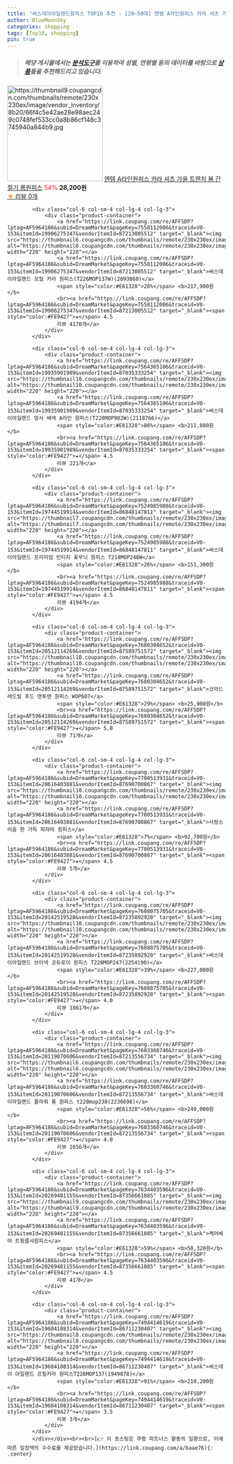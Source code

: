 ```yaml
---
title: "써스데이아일랜드원피스 TOP10 추천 - [20~50대] 엔템 A라인원피스 카라 셔츠 가을 트렌치 봄 간절기 롱원피스"
author: BlueMoonSky
categories: shopping
tags: [Top10, shopping]
pin: true
---
```


> ##### 해당 게시물에서는 [**분석도구**](https://itemscout.io/)를 이용하여 **성별**, **연령별** 등의 데이터를 바탕으로 [**상품**](https://link.coupang.com/a/baae76)들을 추천해드리고 있습니다.
<div class="container"><div class="row">
            <div class="col-6 col-sm-4 col-lg-4 col-lg-3">
                <div class="product-container">
                    <a href="https://link.coupang.com/re/AFFSDP?lptag=AF5964186&subid=DreamMarket&pageKey=7694260934&traceid=V0-153&itemId=20583471811&vendorItemId=87658552544" target="_blank"><img src="https://thumbnail9.coupangcdn.com/thumbnails/remote/230x230ex/image/vendor_inventory/8b20/66f4c5e42ae28e98aec249c0748fef533cc0a8b86cf148c3745940a844b9.jpg" alt="https://thumbnail9.coupangcdn.com/thumbnails/remote/230x230ex/image/vendor_inventory/8b20/66f4c5e42ae28e98aec249c0748fef533cc0a8b86cf148c3745940a844b9.jpg" width="220" height="220"></a>
                    <a href="https://link.coupang.com/re/AFFSDP?lptag=AF5964186&subid=DreamMarket&pageKey=7694260934&traceid=V0-153&itemId=20583471811&vendorItemId=87658552544" target="_blank">엔템 A라인원피스 카라 셔츠 가을 트렌치 봄 간절기 롱원피스</a>
                    <span style="color:#E61328">54%</span> <b>28,200원</b>
                    <br><a href="https://link.coupang.com/re/AFFSDP?lptag=AF5964186&subid=DreamMarket&pageKey=7694260934&traceid=V0-153&itemId=20583471811&vendorItemId=87658552544" target="_blank"><span style="color:#FE9427">★</span> 
                    리뷰 0개</a>
                </div>
            </div>
            
            <div class="col-6 col-sm-4 col-lg-4 col-lg-3">
                <div class="product-container">
                    <a href="https://link.coupang.com/re/AFFSDP?lptag=AF5964186&subid=DreamMarket&pageKey=7558112006&traceid=V0-153&itemId=19906275347&vendorItemId=87213005512" target="_blank"><img src="https://thumbnail6.coupangcdn.com/thumbnails/remote/230x230ex/image/vendor_inventory/5ce2/e3601cade9327803fdcf99466fe4d5eb4cee02da1bcc3b3b0a20705d5fdc.jpg" alt="https://thumbnail6.coupangcdn.com/thumbnails/remote/230x230ex/image/vendor_inventory/5ce2/e3601cade9327803fdcf99466fe4d5eb4cee02da1bcc3b3b0a20705d5fdc.jpg" width="220" height="220"></a>
                    <a href="https://link.coupang.com/re/AFFSDP?lptag=AF5964186&subid=DreamMarket&pageKey=7558112006&traceid=V0-153&itemId=19906275347&vendorItemId=87213005512" target="_blank">써스데이아일랜드 프릴 카라 원피스(T226MOP137W)(2093860)</a>
                    <span style="color:#E61328">26%</span> <b>217,900원</b>
                    <br><a href="https://link.coupang.com/re/AFFSDP?lptag=AF5964186&subid=DreamMarket&pageKey=7558112006&traceid=V0-153&itemId=19906275347&vendorItemId=87213005512" target="_blank"><span style="color:#FE9427">★</span> 4.5
                    리뷰 4178개</a>
                </div>
            </div>
            
            <div class="col-6 col-sm-4 col-lg-4 col-lg-3">
                <div class="product-container">
                    <a href="https://link.coupang.com/re/AFFSDP?lptag=AF5964186&subid=DreamMarket&pageKey=7564365106&traceid=V0-153&itemId=19935901989&vendorItemId=87035333254" target="_blank"><img src="https://thumbnail10.coupangcdn.com/thumbnails/remote/230x230ex/image/vendor_inventory/4b92/2110da76a9b2c5aad822b8f56879be76116c442812f4082db03bf2f3b1d9.jpg" alt="https://thumbnail10.coupangcdn.com/thumbnails/remote/230x230ex/image/vendor_inventory/4b92/2110da76a9b2c5aad822b8f56879be76116c442812f4082db03bf2f3b1d9.jpg" width="220" height="220"></a>
                    <a href="https://link.coupang.com/re/AFFSDP?lptag=AF5964186&subid=DreamMarket&pageKey=7564365106&traceid=V0-153&itemId=19935901989&vendorItemId=87035333254" target="_blank">써스데이아일랜드 망사 배색 A라인 원피스(T220MOP902W)(2118766)</a>
                    <span style="color:#E61328">86%</span> <b>211,800원</b>
                    <br><a href="https://link.coupang.com/re/AFFSDP?lptag=AF5964186&subid=DreamMarket&pageKey=7564365106&traceid=V0-153&itemId=19935901989&vendorItemId=87035333254" target="_blank"><span style="color:#FE9427">★</span> 4.5
                    리뷰 221개</a>
                </div>
            </div>
            
            <div class="col-6 col-sm-4 col-lg-4 col-lg-3">
                <div class="product-container">
                    <a href="https://link.coupang.com/re/AFFSDP?lptag=AF5964186&subid=DreamMarket&pageKey=7524985988&traceid=V0-153&itemId=19744519914&vendorItemId=86848147811" target="_blank"><img src="https://thumbnail7.coupangcdn.com/thumbnails/remote/230x230ex/image/vendor_inventory/4c33/2f33662ed2a11380f59b0e00937d54fd6fa80ea5de74305cb1c583857858.jpg" alt="https://thumbnail7.coupangcdn.com/thumbnails/remote/230x230ex/image/vendor_inventory/4c33/2f33662ed2a11380f59b0e00937d54fd6fa80ea5de74305cb1c583857858.jpg" width="220" height="220"></a>
                    <a href="https://link.coupang.com/re/AFFSDP?lptag=AF5964186&subid=DreamMarket&pageKey=7524985988&traceid=V0-153&itemId=19744519914&vendorItemId=86848147811" target="_blank">써스데이아일랜드 프리미엄 빈티지 꽃무늬 원피스 T218MOP246W</a>
                    <span style="color:#E61328">26%</span> <b>151,300원</b>
                    <br><a href="https://link.coupang.com/re/AFFSDP?lptag=AF5964186&subid=DreamMarket&pageKey=7524985988&traceid=V0-153&itemId=19744519914&vendorItemId=86848147811" target="_blank"><span style="color:#FE9427">★</span> 4.5
                    리뷰 4194개</a>
                </div>
            </div>
            
            <div class="col-6 col-sm-4 col-lg-4 col-lg-3">
                <div class="product-container">
                    <a href="https://link.coupang.com/re/AFFSDP?lptag=AF5964186&subid=DreamMarket&pageKey=7680304652&traceid=V0-153&itemId=20512114269&vendorItemId=87589751572" target="_blank"><img src="https://thumbnail10.coupangcdn.com/thumbnails/remote/230x230ex/image/vendor_inventory/e4d6/21f59c195019a0eb71cb49550c792792a92db9dea7b8bb12c5f0426d0f7a.jpg" alt="https://thumbnail10.coupangcdn.com/thumbnails/remote/230x230ex/image/vendor_inventory/e4d6/21f59c195019a0eb71cb49550c792792a92db9dea7b8bb12c5f0426d0f7a.jpg" width="220" height="220"></a>
                    <a href="https://link.coupang.com/re/AFFSDP?lptag=AF5964186&subid=DreamMarket&pageKey=7680304652&traceid=V0-153&itemId=20512114269&vendorItemId=87589751572" target="_blank">코마드 레드빌 후드 맨투맨 원피스 WOP607</a>
                    <span style="color:#E61328">29%</span> <b>25,900원</b>
                    <br><a href="https://link.coupang.com/re/AFFSDP?lptag=AF5964186&subid=DreamMarket&pageKey=7680304652&traceid=V0-153&itemId=20512114269&vendorItemId=87589751572" target="_blank"><span style="color:#FE9427">★</span> 5.0
                    리뷰 71개</a>
                </div>
            </div>
            
            <div class="col-6 col-sm-4 col-lg-4 col-lg-3">
                <div class="product-container">
                    <a href="https://link.coupang.com/re/AFFSDP?lptag=AF5964186&subid=DreamMarket&pageKey=7700513931&traceid=V0-153&itemId=20616403881&vendorItemId=87690700867" target="_blank"><img src="https://thumbnail10.coupangcdn.com/thumbnails/remote/230x230ex/image/vendor_inventory/40bd/30ffbe5c03a3d607d274a6c9dbc6a2747eb3916821510238e4398c62d820.jpg" alt="https://thumbnail10.coupangcdn.com/thumbnails/remote/230x230ex/image/vendor_inventory/40bd/30ffbe5c03a3d607d274a6c9dbc6a2747eb3916821510238e4398c62d820.jpg" width="220" height="220"></a>
                    <a href="https://link.coupang.com/re/AFFSDP?lptag=AF5964186&subid=DreamMarket&pageKey=7700513931&traceid=V0-153&itemId=20616403881&vendorItemId=87690700867" target="_blank">사랑스러움 한 가득 파자마 원피스</a>
                    <span style="color:#E61328">7%</span> <b>92,700원</b>
                    <br><a href="https://link.coupang.com/re/AFFSDP?lptag=AF5964186&subid=DreamMarket&pageKey=7700513931&traceid=V0-153&itemId=20616403881&vendorItemId=87690700867" target="_blank"><span style="color:#FE9427">★</span> 4.5
                    리뷰 5개</a>
                </div>
            </div>
            
            <div class="col-6 col-sm-4 col-lg-4 col-lg-3">
                <div class="product-container">
                    <a href="https://link.coupang.com/re/AFFSDP?lptag=AF5964186&subid=DreamMarket&pageKey=7608075705&traceid=V0-153&itemId=20142519528&vendorItemId=87235892920" target="_blank"><img src="https://thumbnail10.coupangcdn.com/thumbnails/remote/230x230ex/image/vendor_inventory/f3fd/070c5ee3547b3dde0ee78e940589b0584a4ad101042fd446aedddda2daba.jpg" alt="https://thumbnail10.coupangcdn.com/thumbnails/remote/230x230ex/image/vendor_inventory/f3fd/070c5ee3547b3dde0ee78e940589b0584a4ad101042fd446aedddda2daba.jpg" width="220" height="220"></a>
                    <a href="https://link.coupang.com/re/AFFSDP?lptag=AF5964186&subid=DreamMarket&pageKey=7608075705&traceid=V0-153&itemId=20142519528&vendorItemId=87235892920" target="_blank">써스데이아일랜드 브이넥 코듀로이 원피스 T228MOP247(2254190)</a>
                    <span style="color:#E61328">39%</span> <b>227,000원</b>
                    <br><a href="https://link.coupang.com/re/AFFSDP?lptag=AF5964186&subid=DreamMarket&pageKey=7608075705&traceid=V0-153&itemId=20142519528&vendorItemId=87235892920" target="_blank"><span style="color:#FE9427">★</span> 4.0
                    리뷰 1861개</a>
                </div>
            </div>
            
            <div class="col-6 col-sm-4 col-lg-4 col-lg-3">
                <div class="product-container">
                    <a href="https://link.coupang.com/re/AFFSDP?lptag=AF5964186&subid=DreamMarket&pageKey=7603360746&traceid=V0-153&itemId=20119070606&vendorItemId=87213556734" target="_blank"><img src="https://thumbnail6.coupangcdn.com/thumbnails/remote/230x230ex/image/vendor_inventory/fb07/9c141d1fd4491fb3f311c758861245990a75941421bcd2374822beb917d9.jpeg" alt="https://thumbnail6.coupangcdn.com/thumbnails/remote/230x230ex/image/vendor_inventory/fb07/9c141d1fd4491fb3f311c758861245990a75941421bcd2374822beb917d9.jpeg" width="220" height="220"></a>
                    <a href="https://link.coupang.com/re/AFFSDP?lptag=AF5964186&subid=DreamMarket&pageKey=7603360746&traceid=V0-153&itemId=20119070606&vendorItemId=87213556734" target="_blank">써스데이아일랜드 플라워 롱 원피스 t228mop238(2236698)</a>
                    <span style="color:#E61328">56%</span> <b>240,000원</b>
                    <br><a href="https://link.coupang.com/re/AFFSDP?lptag=AF5964186&subid=DreamMarket&pageKey=7603360746&traceid=V0-153&itemId=20119070606&vendorItemId=87213556734" target="_blank"><span style="color:#FE9427">★</span> 4.0
                    리뷰 2656개</a>
                </div>
            </div>
            
            <div class="col-6 col-sm-4 col-lg-4 col-lg-3">
                <div class="product-container">
                    <a href="https://link.coupang.com/re/AFFSDP?lptag=AF5964186&subid=DreamMarket&pageKey=7634403596&traceid=V0-153&itemId=20269481155&vendorItemId=87356661085" target="_blank"><img src="https://thumbnail9.coupangcdn.com/thumbnails/remote/230x230ex/image/vendor_inventory/47bc/a74770440c22978373440547e08be460cf23002d2f812a9537d123b952ca.jpg" alt="https://thumbnail9.coupangcdn.com/thumbnails/remote/230x230ex/image/vendor_inventory/47bc/a74770440c22978373440547e08be460cf23002d2f812a9537d123b952ca.jpg" width="220" height="220"></a>
                    <a href="https://link.coupang.com/re/AFFSDP?lptag=AF5964186&subid=DreamMarket&pageKey=7634403596&traceid=V0-153&itemId=20269481155&vendorItemId=87356661085" target="_blank">케어베어 트윙클샤원피스</a>
                    <span style="color:#E61328">59%</span> <b>50,320원</b>
                    <br><a href="https://link.coupang.com/re/AFFSDP?lptag=AF5964186&subid=DreamMarket&pageKey=7634403596&traceid=V0-153&itemId=20269481155&vendorItemId=87356661085" target="_blank"><span style="color:#FE9427">★</span> 4.5
                    리뷰 41개</a>
                </div>
            </div>
            
            <div class="col-6 col-sm-4 col-lg-4 col-lg-3">
                <div class="product-container">
                    <a href="https://link.coupang.com/re/AFFSDP?lptag=AF5964186&subid=DreamMarket&pageKey=7494414619&traceid=V0-153&itemId=19604108314&vendorItemId=86711230407" target="_blank"><img src="https://thumbnail8.coupangcdn.com/thumbnails/remote/230x230ex/image/vendor_inventory/4750/d4a41b84518438029817a5672657f5b6360b8dea1c6e712c3b2d64423e59.jpg" alt="https://thumbnail8.coupangcdn.com/thumbnails/remote/230x230ex/image/vendor_inventory/4750/d4a41b84518438029817a5672657f5b6360b8dea1c6e712c3b2d64423e59.jpg" width="220" height="220"></a>
                    <a href="https://link.coupang.com/re/AFFSDP?lptag=AF5964186&subid=DreamMarket&pageKey=7494414619&traceid=V0-153&itemId=19604108314&vendorItemId=86711230407" target="_blank">써스데이 아일랜드 프릴카라 원피스T226MOP137(1949078)</a>
                    <span style="color:#E61328">91%</span> <b>210,200원</b>
                    <br><a href="https://link.coupang.com/re/AFFSDP?lptag=AF5964186&subid=DreamMarket&pageKey=7494414619&traceid=V0-153&itemId=19604108314&vendorItemId=86711230407" target="_blank"><span style="color:#FE9427">★</span> 3.5
                    리뷰 3개</a>
                </div>
            </div>
            </div></div><br><br>[👉 이 포스팅은 쿠팡 파트너스 활동의 일환으로, 이에 따른 일정액의 수수료를 제공받습니다.](https://link.coupang.com/a/baae76){: .center}